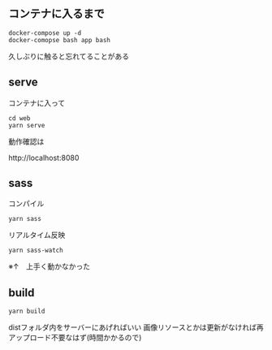 ## コンテナに入るまで

```
docker-compose up -d
docker-comopse bash app bash
```

久しぶりに触ると忘れてることがある

## serve

コンテナに入って
```
cd web
yarn serve
```

動作確認は  

http://localhost:8080

## sass

コンパイル
```
yarn sass
```

リアルタイム反映
```
yarn sass-watch
```
※↑　上手く動かなかった

## build

```
yarn build
```

distフォルダ内をサーバーにあげればいい
画像リソースとかは更新がなければ再アップロード不要なはず(時間かかるので)